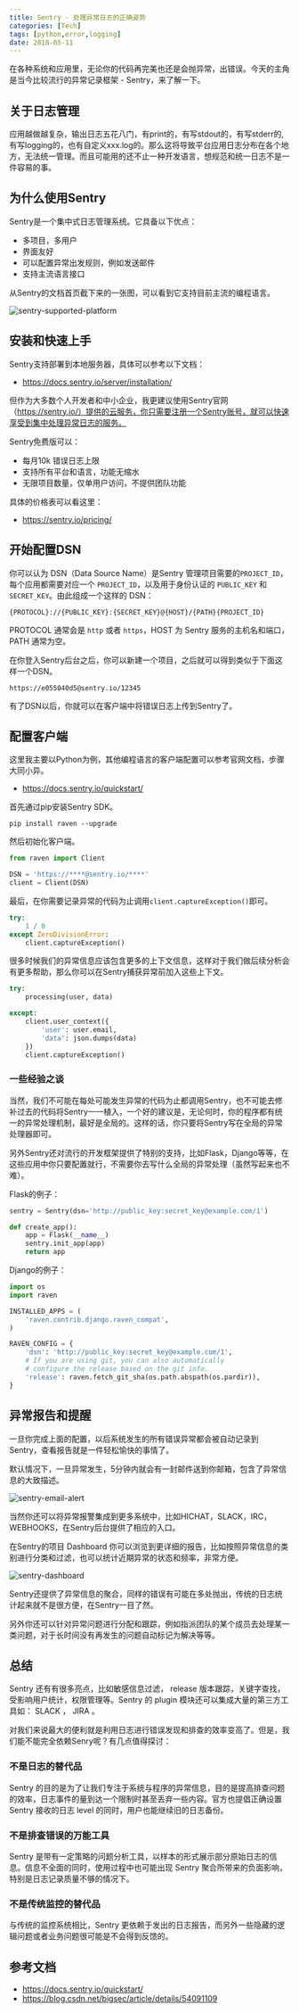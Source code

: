 ```yaml
---
title: Sentry - 处理异常日志的正确姿势
categories: [Tech]
tags: [python,error,logging]
date: 2018-05-11
---
```


在各种系统和应用里，无论你的代码再完美也还是会抛异常，出错误。今天的主角是当今比较流行的异常记录框架 - Sentry，来了解一下。

<!-- more -->

## 关于日志管理

应用越做越复杂，输出日志五花八门，有print的，有写stdout的，有写stderr的, 有写logging的，也有自定义xxx.log的。那么这将导致平台应用日志分布在各个地方，无法统一管理。而且可能用的还不止一种开发语言，想规范和统一日志不是一件容易的事。

## 为什么使用Sentry

Sentry是一个集中式日志管理系统。它具备以下优点：

- 多项目，多用户
- 界面友好
- 可以配置异常出发规则，例如发送邮件
- 支持主流语言接口

从Sentry的文档首页截下来的一张图，可以看到它支持目前主流的编程语言。

![sentry-supported-platform](https://tobyqin.github.io/images/sentry-supported-platform.png)

## 安装和快速上手

Sentry支持部署到本地服务器，具体可以参考以下文档：

- https://docs.sentry.io/server/installation/

但作为大多数个人开发者和中小企业，我更建议使用Sentry官网（https://sentry.io/）提供的云服务，你只需要注册一个Sentry账号，就可以快速享受到集中处理异常日志的服务。

Sentry免费版可以：

- 每月10k 错误日志上限
- 支持所有平台和语言，功能无缩水
- 无限项目数量，仅单用户访问，不提供团队功能

具体的价格表可以看这里：

- https://sentry.io/pricing/

## 开始配置DSN

你可以认为 DSN（Data Source Name）是Sentry 管理项目需要的`PROJECT_ID`，每个应用都需要对应一个 `PROJECT_ID`，以及用于身份认证的 `PUBLIC_KEY` 和 `SECRET_KEY`。由此组成一个这样的 DSN：

```
{PROTOCOL}://{PUBLIC_KEY}:{SECRET_KEY}@{HOST}/{PATH}{PROJECT_ID}
```

PROTOCOL 通常会是 `http` 或者 `https`，HOST 为 Sentry 服务的主机名和端口，PATH 通常为空。

在你登入Sentry后台之后，你可以新建一个项目，之后就可以得到类似于下面这样一个DSN。

```
https://e055040d5@sentry.io/12345
```

有了DSN以后，你就可以在客户端中将错误日志上传到Sentry了。

## 配置客户端

这里我主要以Python为例，其他编程语言的客户端配置可以参考官网文档，步骤大同小异。

- https://docs.sentry.io/quickstart/

首先通过pip安装Sentry SDK。

```
pip install raven --upgrade
```

然后初始化客户端。

```Python
from raven import Client

DSN = 'https://****@sentry.io/****'
client = Client(DSN)
```

最后，在你需要记录异常的代码为止调用`client.captureException()`即可。

```Python
try:
    1 / 0
except ZeroDivisionError:
    client.captureException()
```

很多时候我们的异常信息应该包含更多的上下文信息，这样对于我们做后续分析会有更多帮助，那么你可以在Sentry捕获异常前加入这些上下文。

```Python
try:
    processing(user, data)

except:
    client.user_context({
        'user': user.email,
        'data': json.dumps(data)
    })
    client.captureException()
```

### 一些经验之谈

当然，我们不可能在每处可能发生异常的代码为止都调用Sentry，也不可能去修补过去的代码将Sentry一一植入，一个好的建议是，无论何时，你的程序都有统一的异常处理机制，最好是全局的。这样的话，你只要将Sentry写在全局的异常处理器即可。

另外Sentry还对流行的开发框架提供了特别的支持，比如Flask，Django等等，在这些应用中你只要配置就行，不需要你去写什么全局的异常处理（虽然写起来也不难）。

Flask的例子：

```Python
sentry = Sentry(dsn='http://public_key:secret_key@example.com/1')

def create_app():
    app = Flask(__name__)
    sentry.init_app(app)
    return app
```

Django的例子：

```Python
import os
import raven

INSTALLED_APPS = (
    'raven.contrib.django.raven_compat',
)

RAVEN_CONFIG = {
    'dsn': 'http://public_key:secret_key@example.com/1',
    # If you are using git, you can also automatically 
    # configure the release based on the git info.
    'release': raven.fetch_git_sha(os.path.abspath(os.pardir)),
}
```

## 异常报告和提醒

一旦你完成上面的配置，以后系统发生的所有错误异常都会被自动记录到Sentry，查看报告就是一件轻松愉快的事情了。

默认情况下，一旦异常发生，5分钟内就会有一封邮件送到你邮箱，包含了异常信息的大致描述。

![sentry-email-alert](https://tobyqin.github.io/images/sentry-email-alert.png)

当然你还可以将异常报警集成到更多系统中，比如HICHAT，SLACK，IRC，WEBHOOKS，在Sentry后台提供了相应的入口。

在Sentry的项目 Dashboard 你可以浏览到更详细的报告，比如按照异常信息的类别进行分类和过滤，也可以统计近期异常的状态和频率，非常方便。

![sentry-dashboard](https://tobyqin.github.io/images/sentry-dashboard.png)

Sentry还提供了异常信息的聚合，同样的错误有可能在多处抛出，传统的日志统计起来就不是很方便，在Sentry一目了然。

另外你还可以针对异常问题进行分配和跟踪，例如指派团队的某个成员去处理某一类问题，对于长时间没有再发生的问题自动标记为解决等等。

## 总结

Sentry 还有有很多亮点，比如敏感信息过滤， release 版本跟踪，关键字查找，受影响用户统计，权限管理等。Sentry 的 plugin 模块还可以集成大量的第三方工具如： SLACK ， JIRA 。

对我们来说最大的便利就是利用日志进行错误发现和排查的效率变高了。但是，我们能不能完全依赖Senry呢？有几点值得探讨：

### 不是日志的替代品

Sentry 的目的是为了让我们专注于系统与程序的异常信息，目的是提高排查问题的效率，日志事件的量到达一个限制时甚至丢弃一些内容。官方也提倡正确设置 Sentry 接收的日志 level 的同时，用户也能继续旧的日志备份。

### 不是排查错误的万能工具

Sentry 是带有一定策略的问题分析工具，以样本的形式展示部分原始日志的信息。信息不全面的同时，使用过程中也可能出现 Sentry 聚合所带来的负面影响，特别是日志记录质量不够的情况下。

### 不是传统监控的替代品

与传统的监控系统相比，Sentry 更依赖于发出的日志报告，而另外一些隐藏的逻辑问题或者业务问题很可能是不会得到反馈的。

## 参考文档

- https://docs.sentry.io/quickstart/
- https://blog.csdn.net/bigsec/article/details/54091109